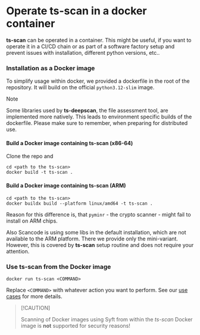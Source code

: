 # Operate ts-scan in a docker container

**ts-scan** can be operated in a container. This might be useful, if you want to operate it in a CI/CD chain or as part of a software factory setup and prevent issues with installation, different python versions, etc..

### Installation as a Docker image

To simplify usage within docker, we provided a dockerfile in the root of the repository. It will build on the official `python3.12-slim` image.  

> [!NOTE]
>
> Some libraries used by **ts-deepscan**, the file assessment tool, are implemented more natively. This leads to environment specific builds of the dockerfile. Please make sure to remember, when preparing for distributed use.



#### Build a Docker image containing ts-scan (x86-64)

Clone the repo and 

```shell
cd <path to the ts-scan>
docker build -t ts-scan .
```



#### Build a Docker image containing ts-scan (ARM)

```shell
cd <path to the ts-scan>
docker buildx build --platform linux/amd64 -t ts-scan .
```

Reason for this difference is, that `pyminr` - the crypto scanner - might fail to install on ARM chips. 

Also Scancode is using some libs in the default installation, which are not available to the ARM platform. There we provide only the mini-variant. However, this is covered by **ts-scan** setup routine and does not require your attention. 



### Use ts-scan from the Docker image

```shell
docker run ts-scan <COMMAND>
```

Replace `<COMMAND>` with whatever action you want to perform. See our [use cases](/ts-scan/uc01-autoSoCommit) for more details. 

>  [!CAUTION] 
>
> Scanning of Docker images using Syft from within the *ts-scan* Docker image is **not** supported for security reasons! 





